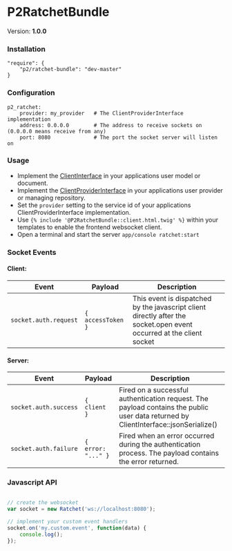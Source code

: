 P2RatchetBundle
===============

Version: **1.0.0**


### Installation

    "require": {
        "p2/ratchet-bundle": "dev-master"
    }

### Configuration

    p2_ratchet:
        provider: my_provider   # The ClientProviderInterface implementation
        address: 0.0.0.0        # The address to receive sockets on (0.0.0.0 means receive from any)
        port: 8080              # The port the socket server will listen on

### Usage

* Implement the [ClientInterface](Socket/ClientInterface.php) in your applications user model or document.
* Implement the [ClientProviderInterface](Socket/ClientProviderInterface.php) in your applications user provider or managing repository.
* Set the `provider` setting to the service id of your applications ClientProviderInterface implementation.
* Use `{% include '@P2RatchetBundle::client.html.twig' %}` within your templates to enable the frontend websocket client.
* Open a terminal and start the server `app/console ratchet:start`

### Socket Events

#### Client:
| Event                 | Payload            | Description           |
| --------------------- | ------------------ | ----------------------|
| `socket.auth.request` | `{ accessToken }`  | This event is dispatched by the javascript client directly after the socket.open event occurred at the client socket |

#### Server:
| Event                 | Payload            | Description           |
| --------------------- | ------------------ | ----------------------|
| `socket.auth.success` | `{ client }`       | Fired on a successful authentication request. The payload contains the public user data returned by ClientInterface::jsonSerialize() |
| `socket.auth.failure` | `{ error: "..." }` | Fired when an error occurred during the authentication process. The payload contains the error returned. |


### Javascript API

```javascript

// create the websocket
var socket = new Ratchet('ws://localhost:8080');

// implement your custom event handlers
socket.on('my.custom.event', function(data) {
    console.log();
});

```